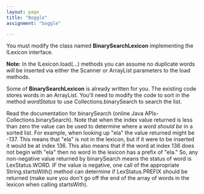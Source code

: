 ```yaml
---
layout: page
title: "Boggle"
assignment: "boggle"

---
```



You must modify the class named **BinarySearchLexicon** implementing the ILexicon interface.

**Note:** In the ILexicon.load(...) methods you can assume no duplicate words will be inserted via either the Scanner or ArrayList parameters to the load methods.

Some of **BinarySearchLexicon** is already written for you. The existing code stores words in an ArrayList. You'll need to modify the code to sort in the method *wordStatus* to use Collections.binarySearch to search the list. 

Read the documentation for binarySearch (online Java APIs- Collections.binarySearch). Note that when the index value returned is less than zero the value can be used to determine where a word *should be* in a sorted list. For example, when looking up "ela" the value returned might be -137. This means that "ela" is not in the lexicon, but if it were to be inserted it would be at index 136. This also means that if the word at index 136 does not begin with "ela" then no word in the lexicon has a prefix of "ela." So, any non-negative value returned by binarySearch means the status of word is LexStatus.WORD. IF the value is negative, one call of the appropriate String.startsWith() method can determine if LexStatus.PREFIX should be returned (make sure you don't go off the end of the array of words in the lexicon when calling startsWith).